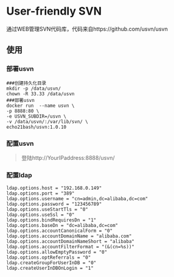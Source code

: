 # User-friendly SVN

通过WEB管理SVN代码库，代码来自https://github.com/usvn/usvn

## 使用

### 部署usvn

```shell
###创建持久化目录
mkdir -p /data/usvn/
chown -R 33.33 /data/usvn
###部署usvn
docker run  --name usvn \
-p 8888:80 \
-e USVN_SUBDIR=/usvn \
-v /data/usvn/:/var/lib/svn/ \
echo21bash/usvn:1.0.10
```

### 配置usvn

> 登陆http://YourIPaddress:8888/usvn/

### 配置ldap

```shell
ldap.options.host = "192.168.0.149"
ldap.options.port = "389"
ldap.options.username = "cn=admin,dc=alibaba,dc=com"
ldap.options.password = "123456789"
ldap.options.useStartTls = "0"
ldap.options.useSsl = "0"
ldap.options.bindRequiresDn = "1"
ldap.options.baseDn = "dc=alibaba,dc=com"
ldap.options.accountCanonicalForm = "0"
ldap.options.accountDomainName = "alibaba.com"
ldap.options.accountDomainNameShort = "alibaba"
ldap.options.accountFilterFormat = "(&(cn=%s))"
ldap.options.allowEmptyPassword = "0"
ldap.options.optReferrals = "0"
ldap.createGroupForUserInDB = "0"
ldap.createUserInDBOnLogin = "1"
```

